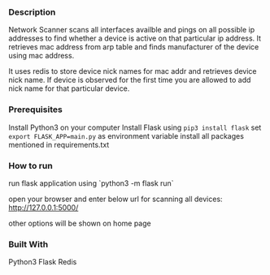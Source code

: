 <h3>Description</h3>
Network Scanner scans all interfaces availble and pings on all possible ip addresses to find whether a device is active on that particular ip address. 
It retrieves mac address from arp table and finds manufacturer of the device using mac address. 

It uses redis to store device nick names for mac addr and retrieves device nick name. If device is observed for the first time you are allowed to add nick name for that particular device.

<h3>Prerequisites</h3>
  
  Install Python3 on your computer
  Install Flask using
    `pip3 install flask`
  set `export FLASK_APP=main.py` as environment variable
  install all packages mentioned in requirements.txt
    
  
  
 <h3>How to run</h3>
 run flask  application using `python3 -m flask run`
 
 open your browser and enter below  url for scanning all devices:
 http://127.0.0.1:5000/
 
 other options will be shown on home page

<h3>Built With</h3>
Python3
Flask
Redis
